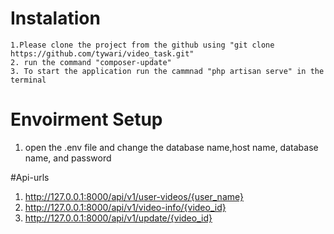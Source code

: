 # Instalation   
    1.Please clone the project from the github using "git clone https://github.com/tywari/video_task.git"
    2. run the command "composer-update"
    3. To start the application run the cammnad "php artisan serve" in the terminal

# Envoirment Setup
1. open the .env file and change the database name,host name, database name, and password


#Api-urls
1. http://127.0.0.1:8000/api/v1/user-videos/{user_name}
2. http://127.0.0.1:8000/api/v1/video-info/{video_id}
3. http://127.0.0.1:8000/api/v1/update/{video_id}
    
